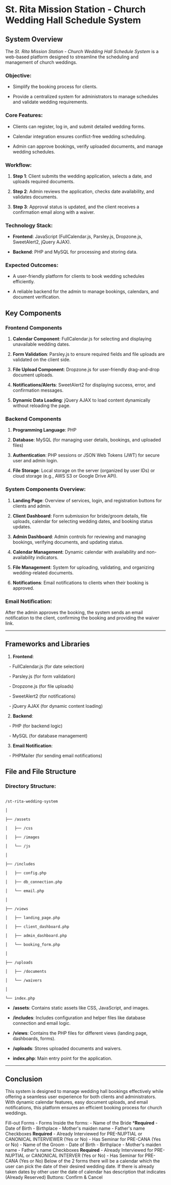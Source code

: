   

# St. Rita Mission Station - Church Wedding Hall Schedule System

  

## System Overview

The *St. Rita Mission Station - Church Wedding Hall Schedule System* is a web-based platform designed to streamline the scheduling and management of church weddings.
 
  

### **Objective**:

- Simplify the booking process for clients.

- Provide a centralized system for administrators to manage schedules and validate wedding requirements.

  

### **Core Features**:

- Clients can register, log in, and submit detailed wedding forms.

- Calendar integration ensures conflict-free wedding scheduling.

- Admin can approve bookings, verify uploaded documents, and manage wedding schedules.

  

### **Workflow**:

1. **Step 1**: Client submits the wedding application, selects a date, and uploads required documents.

2. **Step 2**: Admin reviews the application, checks date availability, and validates documents.

3. **Step 3**: Approval status is updated, and the client receives a confirmation email along with a waiver.

  

### **Technology Stack**:  

- **Frontend**: JavaScript (FullCalendar.js, Parsley.js, Dropzone.js, SweetAlert2, jQuery AJAX).

- **Backend**: PHP and MySQL for processing and storing data.

  

### **Expected Outcomes**:

- A user-friendly platform for clients to book wedding schedules efficiently.

- A reliable backend for the admin to manage bookings, calendars, and document verification.

  

## Key Components

  

### **Frontend Components**

1. **Calendar Component**: FullCalendar.js for selecting and displaying unavailable wedding dates.

2. **Form Validation**: Parsley.js to ensure required fields and file uploads are validated on the client side.

3. **File Upload Component**: Dropzone.js for user-friendly drag-and-drop document uploads.

4. **Notifications/Alerts**: SweetAlert2 for displaying success, error, and confirmation messages.

5. **Dynamic Data Loading**: jQuery AJAX to load content dynamically without reloading the page.

  

### **Backend Components**

1. **Programming Language**: PHP

2. **Database**: MySQL (for managing user details, bookings, and uploaded files)

3. **Authentication**: PHP sessions or JSON Web Tokens (JWT) for secure user and admin login.

4. **File Storage**: Local storage on the server (organized by user IDs) or cloud storage (e.g., AWS S3 or Google Drive API).

  

### **System Components Overview**:

1. **Landing Page**: Overview of services, login, and registration buttons for clients and admin.

2. **Client Dashboard**: Form submission for bride/groom details, file uploads, calendar for selecting wedding dates, and booking status updates.

3. **Admin Dashboard**: Admin controls for reviewing and managing bookings, verifying documents, and updating status.

4. **Calendar Management**: Dynamic calendar with availability and non-availability indicators.

5. **File Management**: System for uploading, validating, and organizing wedding-related documents.

6. **Notifications**: Email notifications to clients when their booking is approved.

  

### **Email Notification**:

After the admin approves the booking, the system sends an email notification to the client, confirming the booking and providing the waiver link.

  

---

  

## Frameworks and Libraries

1. **Frontend**:

   - FullCalendar.js (for date selection)

   - Parsley.js (for form validation)

   - Dropzone.js (for file uploads)

   - SweetAlert2 (for notifications)

   - jQuery AJAX (for dynamic content loading)

  

2. **Backend**:

   - PHP (for backend logic)

   - MySQL (for database management)

  

3. **Email Notification**:

   - PHPMailer (for sending email notifications)

  



## File and File Structure

  

### **Directory Structure**:

```

/st-rita-wedding-system

│

├── /assets

│   ├── /css

│   ├── /images

│   └── /js

│

├── /includes

│   ├── config.php

│   ├── db_connection.php

│   └── email.php

│

├── /views

│   ├── landing_page.php

│   ├── client_dashboard.php

│   ├── admin_dashboard.php

│   └── booking_form.php

│

├── /uploads

│   ├── /documents

│   └── /waivers

│

└── index.php

```

  

- **/assets**: Contains static assets like CSS, JavaScript, and images.

- **/includes**: Includes configuration and helper files like database connection and email logic.

- **/views**: Contains the PHP files for different views (landing page, dashboards, forms).

- **/uploads**: Stores uploaded documents and waivers.

- **index.php**: Main entry point for the application.

  

---

  

## Conclusion

This system is designed to manage wedding hall bookings effectively while offering a seamless user experience for both clients and administrators. With dynamic calendar features, easy document uploads, and email notifications, this platform ensures an efficient booking process for church weddings.





Fill-out Forms
	- Forms
		Inside the forms:
			- Name of the Bride ***Required**
					- Date of Birth
					- Birthplace
					- Mother's maiden name
					- Father's name
					Checkboxes **Required**
						- Already Interviewed for PRE-NUPTIAL or CANONICAL INTERVIEWER (Yes or No)
						- Has Seminar for PRE-CANA (Yes or No)
			- Name of the Groom
					- Date of Birth
					- Birthplace
					- Mother's maiden name
					- Father's name
					Checkboxes **Required**
						- Already Interviewed for PRE-NUPTIAL or CANONICAL INTERVER (Yes or No)
						- Has Seminar for PRE-CANA (Yes or No) 
				Below of the 2 forms there will be a calendar which the user can pick the date of their desired wedding date. If there is already taken dates by other user the date of calendar has description that indicates (Already Reserved)
	Buttons: Confirm & Cancel
